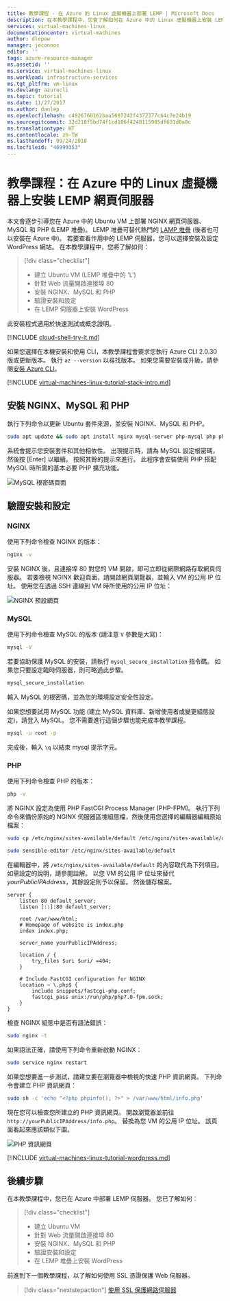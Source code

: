 ```yaml
---
title: 教學課程 - 在 Azure 的 Linux 虛擬機器上部署 LEMP | Microsoft Docs
description: 在本教學課程中，您會了解如何在 Azure 中的 Linux 虛擬機器上安裝 LEMP 堆疊
services: virtual-machines-linux
documentationcenter: virtual-machines
author: dlepow
manager: jeconnoc
editor: ''
tags: azure-resource-manager
ms.assetid: ''
ms.service: virtual-machines-linux
ms.workload: infrastructure-services
ms.tgt_pltfrm: vm-linux
ms.devlang: azurecli
ms.topic: tutorial
ms.date: 11/27/2017
ms.author: danlep
ms.openlocfilehash: c4926760162baa5687242f4372377c64c7e24b19
ms.sourcegitcommit: 32d218f5bd74f1cd106f4248115985df631d0a8c
ms.translationtype: HT
ms.contentlocale: zh-TW
ms.lasthandoff: 09/24/2018
ms.locfileid: "46999353"
---
```

# <a name="tutorial-install-a-lemp-web-server-on-a-linux-virtual-machine-in-azure"></a>教學課程：在 Azure 中的 Linux 虛擬機器上安裝 LEMP 網頁伺服器

本文會逐步引導您在 Azure 中的 Ubuntu VM 上部署 NGINX 網頁伺服器、MySQL 和 PHP (LEMP 堆疊)。 LEMP 堆疊可替代熱門的 [LAMP 堆疊](tutorial-lamp-stack.md) (後者也可以安裝在 Azure 中)。 若要查看作用中的 LEMP 伺服器，您可以選擇安裝及設定 WordPress 網站。 在本教學課程中，您將了解如何：

> [!div class="checklist"]
> * 建立 Ubuntu VM (LEMP 堆疊中的 'L')
> * 針對 Web 流量開啟連接埠 80
> * 安裝 NGINX、MySQL 和 PHP
> * 驗證安裝和設定
> * 在 LEMP 伺服器上安裝 WordPress

此安裝程式適用於快速測試或概念證明。

[!INCLUDE [cloud-shell-try-it.md](../../../includes/cloud-shell-try-it.md)]

如果您選擇在本機安裝和使用 CLI，本教學課程會要求您執行 Azure CLI 2.0.30 版或更新版本。 執行 `az --version` 以尋找版本。 如果您需要安裝或升級，請參閱[安裝 Azure CLI]( /cli/azure/install-azure-cli)。

[!INCLUDE [virtual-machines-linux-tutorial-stack-intro.md](../../../includes/virtual-machines-linux-tutorial-stack-intro.md)]

## <a name="install-nginx-mysql-and-php"></a>安裝 NGINX、MySQL 和 PHP

執行下列命令以更新 Ubuntu 套件來源，並安裝 NGINX、MySQL 和 PHP。 

```bash
sudo apt update && sudo apt install nginx mysql-server php-mysql php php-fpm
```

系統會提示您安裝套件和其他相依性。 出現提示時，請為 MySQL 設定根密碼，然後按 [Enter] 以繼續。 按照其餘的提示來進行。 此程序會安裝使用 PHP 搭配 MySQL 時所需的基本必要 PHP 擴充功能。 

![MySQL 根密碼頁面][1]

## <a name="verify-installation-and-configuration"></a>驗證安裝和設定


### <a name="nginx"></a>NGINX

使用下列命令檢查 NGINX 的版本：
```bash
nginx -v
```

安裝 NGINX 後，且連接埠 80 對您的 VM 開啟，即可立即從網際網路存取網頁伺服器。 若要檢視 NGINX 歡迎頁面，請開啟網頁瀏覽器，並輸入 VM 的公用 IP 位址。 使用您在透過 SSH 連線到 VM 時所使用的公用 IP 位址：

![NGINX 預設網頁][3]


### <a name="mysql"></a>MySQL

使用下列命令檢查 MySQL 的版本 (請注意 `V` 參數是大寫)：

```bash
mysql -V
```

若要協助保護 MySQL 的安裝，請執行 `mysql_secure_installation` 指令碼。 如果您只要設定臨時伺服器，則可略過此步驟。 

```bash
mysql_secure_installation
```

輸入 MySQL 的根密碼，並為您的環境設定安全性設定。

如果您想要試用 MySQL 功能 (建立 MySQL 資料庫、新增使用者或變更組態設定)，請登入 MySQL。 您不需要進行這個步驟也能完成本教學課程。 


```bash
mysql -u root -p
```

完成後，輸入 `\q` 以結束 mysql 提示字元。

### <a name="php"></a>PHP

使用下列命令檢查 PHP 的版本：

```bash
php -v
```

將 NGINX 設定為使用 PHP FastCGI Process Manager (PHP-FPM)。 執行下列命令來備份原始的 NGINX 伺服器區塊組態檔，然後使用您選擇的編輯器編輯原始檔案：

```bash
sudo cp /etc/nginx/sites-available/default /etc/nginx/sites-available/default_backup

sudo sensible-editor /etc/nginx/sites-available/default
```

在編輯器中，將 `/etc/nginx/sites-available/default` 的內容取代為下列項目。 如需設定的說明，請參閱註解。 以您 VM 的公用 IP 位址來替代 *yourPublicIPAddress*，其餘設定則予以保留。 然後儲存檔案。

```
server {
    listen 80 default_server;
    listen [::]:80 default_server;

    root /var/www/html;
    # Homepage of website is index.php
    index index.php;

    server_name yourPublicIPAddress;

    location / {
        try_files $uri $uri/ =404;
    }

    # Include FastCGI configuration for NGINX
    location ~ \.php$ {
        include snippets/fastcgi-php.conf;
        fastcgi_pass unix:/run/php/php7.0-fpm.sock;
    }
}
```

檢查 NGINX 組態中是否有語法錯誤：

```bash
sudo nginx -t
```

如果語法正確，請使用下列命令重新啟動 NGINX：

```bash
sudo service nginx restart
```

如果您想要進一步測試，請建立要在瀏覽器中檢視的快速 PHP 資訊網頁。 下列命令會建立 PHP 資訊網頁：

```bash
sudo sh -c 'echo "<?php phpinfo(); ?>" > /var/www/html/info.php'
```



現在您可以檢查您所建立的 PHP 資訊網頁。 開啟瀏覽器並前往 `http://yourPublicIPAddress/info.php`。 替換為您 VM 的公用 IP 位址。 該頁面看起來應該類似下圖。

![PHP 資訊網頁][2]


[!INCLUDE [virtual-machines-linux-tutorial-wordpress.md](../../../includes/virtual-machines-linux-tutorial-wordpress.md)]

## <a name="next-steps"></a>後續步驟

在本教學課程中，您已在 Azure 中部署 LEMP 伺服器。 您已了解如何︰

> [!div class="checklist"]
> * 建立 Ubuntu VM
> * 針對 Web 流量開啟連接埠 80
> * 安裝 NGINX、MySQL 和 PHP
> * 驗證安裝和設定
> * 在 LEMP 堆疊上安裝 WordPress

前進到下一個教學課程，以了解如何使用 SSL 憑證保護 Web 伺服器。

> [!div class="nextstepaction"]
> [使用 SSL 保護網路伺服器](tutorial-secure-web-server.md)

[1]: ./media/tutorial-lemp-stack/configmysqlpassword-small.png
[2]: ./media/tutorial-lemp-stack/phpsuccesspage.png
[3]: ./media/tutorial-lemp-stack/nginx.png
